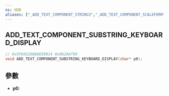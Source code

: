 ```yaml
---
ns: HUD
aliases: ["_ADD_TEXT_COMPONENT_STRING3","_ADD_TEXT_COMPONENT_SCALEFORM"]
---
```

## ADD_TEXT_COMPONENT_SUBSTRING_KEYBOARD_DISPLAY

```c
// 0x5F68520888E69014 0x0829A799
void ADD_TEXT_COMPONENT_SUBSTRING_KEYBOARD_DISPLAY(char* p0);
```

## 參數
* **p0**: 

